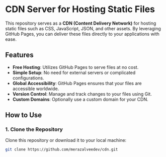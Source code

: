 # CDN Server for Hosting Static Files

This repository serves as a **CDN (Content Delivery Network)** for hosting static files such as CSS, JavaScript, JSON, and other assets. By leveraging GitHub Pages, you can deliver these files directly to your applications with ease.

## Features
- **Free Hosting**: Utilizes GitHub Pages to serve files at no cost.
- **Simple Setup**: No need for external servers or complicated configurations.
- **Global Accessibility**: GitHub Pages ensures that your files are accessible worldwide.
- **Version Control**: Manage and track changes to your files using Git.
- **Custom Domains**: Optionally use a custom domain for your CDN.

## How to Use
### 1. Clone the Repository
Clone this repository or download it to your local machine:
```bash
git clone https://github.com/merazalveedev/cdn.git
